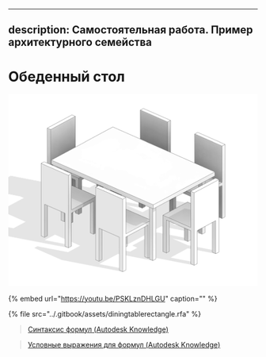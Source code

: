 
---
description: Самостоятельная работа. Пример архитектурного семейства
---

# Обеденный стол


![](../.gitbook/assets/diningtablerectangle.jpg)

{% embed url="https://youtu.be/PSKLznDHLGU" caption="" %}

{% file src="../.gitbook/assets/diningtablerectangle.rfa" %}

> [Синтаксис формул \(Autodesk Knowledge\)](https://knowledge.autodesk.com/ru/support/revit-products/learn-explore/caas/CloudHelp/cloudhelp/2019/RUS/Revit-Model/files/GUID-B37EA687-2BDF-4712-9951-2088B2A8E523-htm.html)

> [Условные выражения для формул \(Autodesk Knowledge\)](https://knowledge.autodesk.com/ru/support/revit-products/learn-explore/caas/CloudHelp/cloudhelp/2019/RUS/Revit-Model/files/GUID-A0FA7A2C-9C1D-40F3-A808-73CD0A4A3F20-htm.html)

